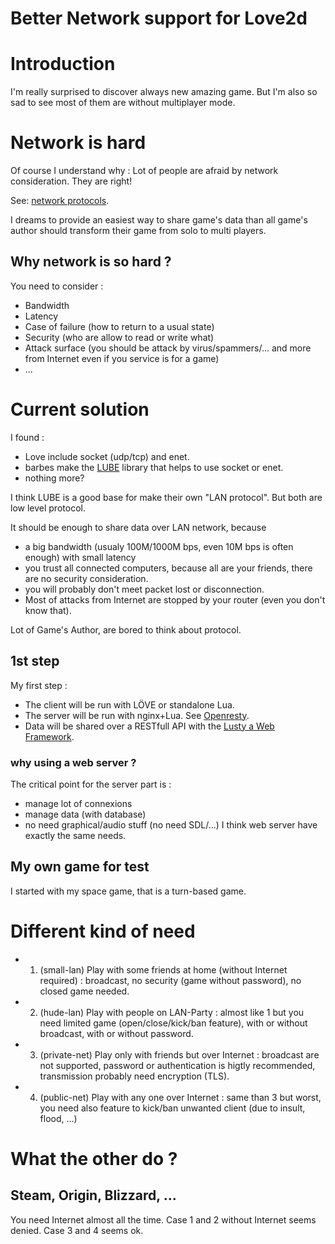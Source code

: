 # Better Network support for Love2d

# Introduction

I'm really surprised to discover always new amazing game.
But I'm also so sad to see most of them are without multiplayer mode.

# Network is hard

Of course I understand why : Lot of people are afraid by network consideration. They are right!

See: [network protocols](url=http://sebsauvage.net/comprendre/tcpip/protocols.pdf).

I dreams to provide an easiest way to share game's data than all game's author should transform their game from solo to multi players.

## Why network is so hard ?

You need to consider :
 * Bandwidth
 * Latency
 * Case of failure (how to return to a usual state)
 * Security (who are allow to read or write what)
 * Attack surface (you should be attack by virus/spammers/... and more from Internet even if you service is for a game)
 * ...

# Current solution

I found : 
 * Love include socket (udp/tcp) and enet.
 * barbes make the [LUBE](https://love2d.org/wiki/LUBE) library that helps to use socket or enet.
 * nothing more?

I think LUBE is a good base for make their own "LAN protocol". But both are low level protocol.

It should be enough to share data over LAN network, because 
 * a big bandwidth (usualy 100M/1000M bps, even 10M bps is often enough) with small latency
 * you trust all connected computers, because all are your friends, there are no security consideration.
 * you will probably don't meet packet lost or disconnection.
 * Most of attacks from Internet are stopped by your router (even you don't know that).

Lot of Game's Author, are bored to think about protocol.

## 1st step

My first step :
 * The client will be run with LÖVE or standalone Lua.
 * The server will be run with nginx+Lua. See [Openresty](http://openresty.org/).
 * Data will be shared over a RESTfull API with the [Lusty a Web Framework](https://github.com/Olivine-Labs/lusty).

### why using a web server ?

The critical point for the server part is :
 * manage lot of connexions
 * manage data (with database)
 * no need graphical/audio stuff (no need SDL/...)
I think web server have exactly the same needs.

## My own game for test

I started with my space game, that is a turn-based game.


# Different kind of need

 * 1. (small-lan) Play with some friends at home (without Internet required) : broadcast, no security (game without password), no closed game needed.

 * 2. (hude-lan) Play with people on LAN-Party : almost like 1 but you need limited game (open/close/kick/ban feature), with or without broadcast, with or without password.

 * 3. (private-net) Play only with friends but over Internet : broadcast are not supported, password or authentication is higtly recommended, transmission probably need encryption (TLS).

 * 4. (public-net) Play with any one over Internet : same than 3 but worst, you need also feature to kick/ban unwanted client (due to insult, flood, ...)



# What the other do ?

## Steam, Origin, Blizzard, ...

You need Internet almost all the time.
Case 1 and 2 without Internet seems denied.
Case 3 and 4 seems ok.


